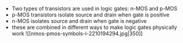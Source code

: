 - Two types of transistors are used in logic gates: n-MOS and p-MOS
- p-MOS transistors isolate source and drain when gate is positive
- n-MOS isolates source and drain when gate is negative
- these are combined in different ways to make logic gates physically work 
![[nmos-pmos-symbols-l-2210194294.jpg|350]]